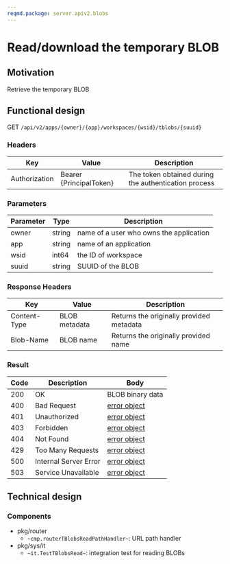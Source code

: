 ```yaml
---
reqmd.package: server.apiv2.blobs
---
```


# Read/download the temporary BLOB

## Motivation

Retrieve the temporary BLOB

## Functional design

GET `/api/v2/apps/{owner}/{app}/workspaces/{wsid}/tblobs/{suuid}`

### Headers

| Key | Value | Description |
| --- | --- | --- |
| Authorization | Bearer {PrincipalToken} | The token obtained during the authentication process |

### Parameters

| Parameter | Type | Description |
| --- | --- | --- |
| owner | string | name of a user who owns the application |
| app | string | name of an application |
| wsid | int64 | the ID of workspace |
| suuid | string | SUUID of the BLOB |

### Response Headers

| Key | Value | Description |
| --- | --- | --- |
| Content-Type | BLOB metadata| Returns the originally provided metadata |
| Blob-Name | BLOB name | Returns the originally provided name |

### Result

| Code | Description | Body |
| --- | --- | --- |
| 200 | OK | BLOB binary data |
| 400 | Bad Request | [error object](errors.md) |
| 401 | Unauthorized | [error object](errors.md) |
| 403 | Forbidden | [error object](errors.md) |
| 404 | Not Found | [error object](errors.md) |
| 429 | Too Many Requests | [error object](errors.md) |
| 500 | Internal Server Error | [error object](errors.md) |
| 503 | Service Unavailable | [error object](errors.md) |

## Technical design

### Components  

- pkg/router
  - `~cmp.routerTBlobsReadPathHandler~`: URL path handler
- pkg/sys/it
  - `~it.TestTBlobsRead~`: integration test for reading BLOBs
  